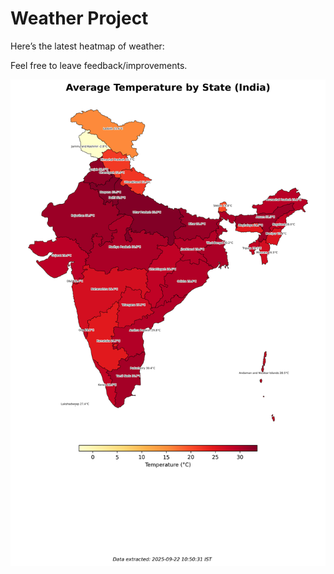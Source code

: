 # Weather Project

Here’s the latest heatmap of weather:

Feel free to leave feedback/improvements.

![India Heatmap](docs/assets/india_heatmap.png?v=D0DCA1)
